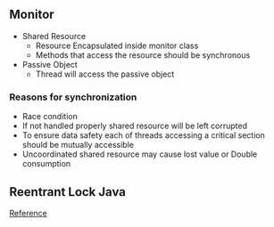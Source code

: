 ## Monitor

- Shared Resource 
	- Resource Encapsulated inside monitor class 
	- Methods that access the resource should be synchronous 
- Passive Object 
	- Thread will access the passive object

### Reasons for synchronization 
- Race condition 
- If not handled properly shared resource will be left corrupted
- To ensure data safety each of threads accessing a critical section should be mutually accessible 
- Uncoordinated shared resource may cause lost value or Double consumption

## Reentrant Lock Java

[Reference](https://www.geeksforgeeks.org/reentrant-lock-java/)


